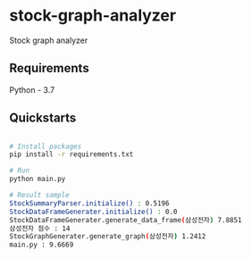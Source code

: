 # stock-graph-analyzer
Stock graph analyzer


## Requirements
Python - 3.7



## Quickstarts

```bash

# Install packages
pip install -r requirements.txt

# Run
python main.py

# Result sample
StockSummaryParser.initialize() : 0.5196
StockDataFrameGenerater.initialize() : 0.0
StockDataFrameGenerater.generate_data_frame(삼성전자) 7.8851
삼성전자 점수 : 14
StockGraphGenerater.generate_graph(삼성전자) 1.2412
main.py : 9.6669

```
